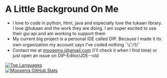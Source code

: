 # A Little Background On Me

 - I love to code in python, html, java and especially love the tukaan library. I love @tukaan and the work they are doing. I am super excited to use their gui api and am working to support them
 - My current big project is a personal IDE called DIP. Because I made it its own organization my account says I've coded nothing ¯\\_(ツ)_/¯
 - Contact me at moosems.j@gmail.com (I'll check it when I find time) or just open an issue on DIP-Editor/JDE--old

[![Top Languages](https://github-readme-stats.vercel.app/api/top-langs/?username=Moosems)](https://github.com/Moosems/github-readme-stats)
<br>
[![Moosems GitHub Stats](https://github-readme-stats.vercel.app/api?username=Moosems)](https://github.com/Moosems/github-readme-stats)
